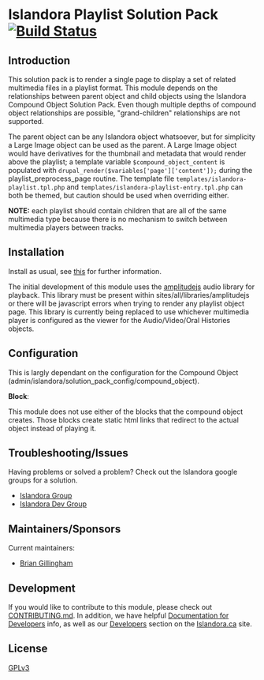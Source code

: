 # Islandora Playlist Solution Pack [![Build Status](https://travis-ci.org/Islandora/islandora_solution_pack_compound.png?branch=7.x)](https://travis-ci.org/Islandora/islandora_solution_pack_compound)

## Introduction

This solution pack is to render a single page to display a set of related multimedia files in a playlist format.  This module depends on the relationships between parent object and child objects using the Islandora Compound Object Solution Pack.  Even though multiple depths of compound object relationships are possible, "grand-children" relationships are not supported.

The parent object can be any Islandora object whatsoever, but for simplicity a Large Image object can be used as the parent.  A Large Image object would have derivatives for the thumbnail and metadata that would render above the playlist;  a template variable `$compound_object_content` is populated with `drupal_render($variables['page']['content']);` during the playlist_preprocess_page routine.  The template file `templates/islandora-playlist.tpl.php` and `templates/islandora-playlist-entry.tpl.php` can both be themed, but caution should be used when overriding either.

**NOTE:** each playlist should contain children that are all of the same multimedia type because there is no mechanism to switch between multimedia players between tracks.

## Installation

Install as usual, see [this](https://drupal.org/documentation/install/modules-themes/modules-7) for further information.

The initial development of this module uses the [amplitudejs](https://github.com/521dimensions/amplitudejs.git) audio library for playback. This library must be present within sites/all/libraries/amplitudejs or there will be javascript errors when trying to render any playlist object page.  This library is currently being replaced to use whichever multimedia player is configured as the viewer for the Audio/Video/Oral Histories objects.

## Configuration

This is largly dependant on the configuration for the Compound Object (admin/islandora/solution_pack_config/compound_object).

**Block**:

This module does not use either of the blocks that the compound object creates.  Those blocks create static html links that redirect to the actual object instead of playing it.

## Troubleshooting/Issues

Having problems or solved a problem? Check out the Islandora google groups for a solution.

* [Islandora Group](https://groups.google.com/forum/?hl=en&fromgroups#!forum/islandora)
* [Islandora Dev Group](https://groups.google.com/forum/?hl=en&fromgroups#!forum/islandora-dev)

## Maintainers/Sponsors
Current maintainers:

* [Brian Gillingham](https://github.com/bgilling)

## Development

If you would like to contribute to this module, please check out [CONTRIBUTING.md](CONTRIBUTING.md). In addition, we have helpful [Documentation for Developers](https://github.com/Islandora/islandora/wiki#wiki-documentation-for-developers) info, as well as our [Developers](http://islandora.ca/developers) section on the [Islandora.ca](http://islandora.ca) site.

## License

[GPLv3](http://www.gnu.org/licenses/gpl-3.0.txt)